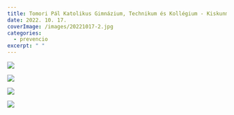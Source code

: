 ```yaml
---
title: Tomori Pál Katolikus Gimnázium, Technikum és Kollégium - Kiskunmajsa
date: 2022. 10. 17.
coverImage: /images/20221017-2.jpg
categories:
  - prevencio
excerpt: " "
---
```

![](/images/20221017-1.jpg)

![](/images/20221017-3.jpg)

![](/images/20221017-4.jpg)

![](/images/20221017-5.jpg)
